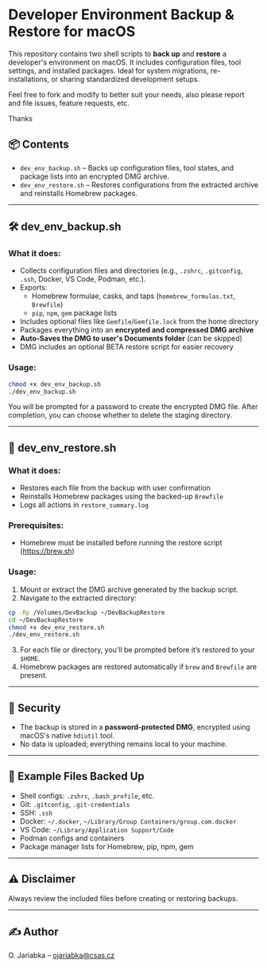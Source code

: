 # Developer Environment Backup & Restore for macOS

This repository contains two shell scripts to **back up** and **restore** a developer's environment on macOS. It includes configuration files, tool settings, and installed packages. Ideal for system migrations, re-installations, or sharing standardized development setups.

Feel free to fork and modify to better suit your needs, also please report and file issues, feature requests, etc. 

Thanks

## 📦 Contents

- `dev_env_backup.sh` – Backs up configuration files, tool states, and package lists into an encrypted DMG archive.
- `dev_env_restore.sh` – Restores configurations from the extracted archive and reinstalls Homebrew packages.

---

## 🛠️ dev_env_backup.sh

### What it does:

- Collects configuration files and directories (e.g., `.zshrc`, `.gitconfig`, `.ssh`, Docker, VS Code, Podman, etc.).
- Exports:
  - Homebrew formulae, casks, and taps (`homebrew_formulas.txt`, `Brewfile`)
  - `pip`, `npm`, `gem` package lists
- Includes optional files like `Gemfile`/`Gemfile.lock` from the home directory
- Packages everything into an **encrypted and compressed DMG archive**
- **Auto-Saves the DMG to user's Documents folder** (can be skipped)
- DMG includes an optional BETA restore script for easier recovery

### Usage:

```zsh
chmod +x dev_env_backup.sh
./dev_env_backup.sh
```

You will be prompted for a password to create the encrypted DMG file. After completion, you can choose whether to delete the staging directory.

---

## 🔁 dev_env_restore.sh

### What it does:

- Restores each file from the backup with user confirmation
- Reinstalls Homebrew packages using the backed-up `Brewfile`
- Logs all actions in `restore_summary.log`

### Prerequisites:

- Homebrew must be installed before running the restore script (https://brew.sh)

### Usage:

1. Mount or extract the DMG archive generated by the backup script.
2. Navigate to the extracted directory:

```zsh
cp -Rp /Volumes/DevBackup ~/DevBackupRestore
cd ~/DevBackupRestore
chmod +x dev_env_restore.sh
./dev_env_restore.sh
```

3. For each file or directory, you'll be prompted before it’s restored to your `$HOME`.
4. Homebrew packages are restored automatically if `brew` and `Brewfile` are present.

---

## 🔐 Security

- The backup is stored in a **password-protected DMG**, encrypted using macOS's native `hdiutil` tool.
- No data is uploaded; everything remains local to your machine.

---

## 📁 Example Files Backed Up

- Shell configs: `.zshrc`, `.bash_profile`, etc.
- Git: `.gitconfig`, `.git-credentials`
- SSH: `.ssh`
- Docker: `~/.docker`, `~/Library/Group Containers/group.com.docker`
- VS Code: `~/Library/Application Support/Code`
- Podman configs and containers
- Package manager lists for Homebrew, pip, npm, gem

---

## ⚠️ Disclaimer

Always review the included files before creating or restoring backups.

---

## ✍️ Author

O. Jariabka – [ojariabka@csas.cz](mailto:ojariabka@csas.cz)

